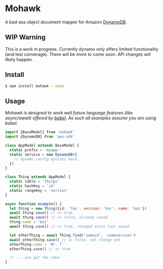 # Mohawk

A bad-ass object document mapper for Amazon
[DynamoDB](https://aws.amazon.com/dynamodb/).

## WIP Warning

This is a work in progress. Currently dynamo only offers limited functionality
(and test converage). There will be more to come soon. API changes will likely
happen.

## Install

```bash
$ npm install mohawk --save
```

## Usage

*Mohawk is designed to work well future language features (like async/await)
offered by [babel](http://babeljs.io/). As such all examples assume you are
using babel.*

```js
import {BaseModel} from 'mohawk'
import {DynamoDB} from 'aws-sdk'

class AppModel extends BaseModel {
  static prefix = 'myapp-'
  static service = new DynamoDB({
    // dynamo config options here...
  })
}

class Thing extends AppModel {
  static table = 'things'
  static hashKey = 'id'
  static rangeKey = 'version'
}

async function example() {
  let thing = new Thing({id: 'foo', version: 'bar', name: 'baz'})
  await thing.save() // => true 
  await thing.save() // => false, already saved
  thing.name = 'buz'
  await thing.save() // => true, changed since last saved

  let otherThing = await Thing.find('someid', 'someversion')
  await otherThing.save() // => false, not change yet
  otherThing.name = 'Mr. T'
  otherThing.save() // => true

  // ... you get the idea
}
```
